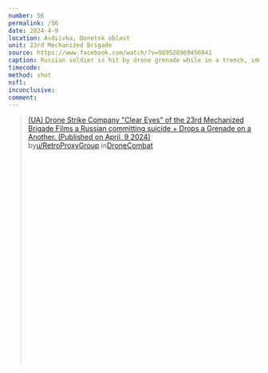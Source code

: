 ```yaml
---
number: 56
permalink: /56
date: 2024-4-9
location: Avdiivka, Donetsk oblast
unit: 23rd Mechanized Brigade
source: https://www.facebook.com/watch/?v=989528969456941
caption: Russian soldier is hit by drone grenade while in a trench, immediately reaches for rifle and kills himself
timecode: 
method: shot
nsfl: 
inconclusive: 
comment: 
---
```

<blockquote class="reddit-embed-bq" style="height:500px" data-embed-height="586"><a href="https://www.reddit.com/r/DroneCombat/comments/1c2eqij/ua_drone_strike_company_clear_eyes_of_the_23rd/">(UA) Drone Strike Company "Clear Eyes" of the 23rd Mechanized Brigade Films a Russian committing suicide + Drops a Grenade on a Another. (Published on April, 9 2024)</a><br> by<a href="https://www.reddit.com/user/RetroProxyGroup/">u/RetroProxyGroup</a> in<a href="https://www.reddit.com/r/DroneCombat/">DroneCombat</a></blockquote><script async="" src="https://embed.reddit.com/widgets.js" charset="UTF-8"></script>
